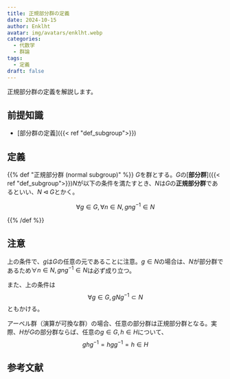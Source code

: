 ```yaml
---
title: 正規部分群の定義
date: 2024-10-15
author: Enklht
avatar: img/avatars/enklht.webp
categories:
  - 代数学
  - 群論
tags:
  - 定義
draft: false
---
```


正規部分群の定義を解説します。

<!--more-->

## 前提知識

- [部分群の定義]({{< ref "def_subgroup">}})

## 定義

{{% def "正規部分群 (normal subgroup)" %}}
$G$を群とする。$G$の[**部分群**]({{< ref "def_subgroup">}})$N$が以下の条件を満たすとき、$N$は$G$の**正規部分群**であるといい、$N \triangleleft G$とかく。

$$\forall g \in G, \forall n \in N, gng^{-1} \in N$$

{{% /def %}}

## 注意

上の条件で、$g$は$G$の任意の元であることに注意。$g \in N$の場合は、$N$が部分群であるため$\forall n \in N, gng^{-1} \in N$は必ず成り立つ。

また、上の条件は
$$\forall g \in G, gNg^{-1} \subset N$$
ともかける。

アーベル群（演算が可換な群）の場合、任意の部分群は正規部分群となる。実際、$H$が$G$の部分群ならば、任意の$g \in G, h \in H$について、
$$ghg^{-1} = hgg^{-1} = h \in H$$

## 参考文献
